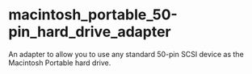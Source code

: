# macintosh_portable_50-pin_hard_drive_adapter
An adapter to allow you to use any standard 50-pin SCSI device as the Macintosh Portable hard drive.
